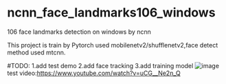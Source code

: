 # ncnn_face_landmarks106_windows
106 face landmarks detection on windows by ncnn

This project is train by Pytorch used mobilenetv2/shufflenetv2,face detect method used mtcnn.

#TODO:
     1.add test demo
     2.add face tracking
     3.add training model
![image](https://github.com/hylrh2008/ncnn_face_landmarks106_windows/blob/master/test.gif)
test video:https://www.youtube.com/watch?v=uCG__Ne2n_Q
